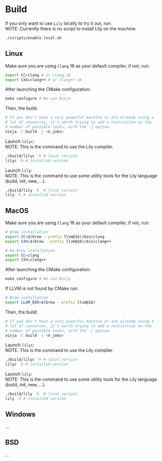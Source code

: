 # Build

If you only want to use `Lily` locally to try it out, run:<br>
NOTE: Currently there is no script to install Lily on the machine.

```bash
./scripts/enable_local.sh
```

## Linux

Make sure you are using `Clang` 16 as your default compiler, if not, run:

```bash
export CC=clang # or clang-16
export CXX=clang++ # or clang++-16
```

After launching the CMake configuration:

```bash
make configure # We use Ninja
```

Then, the build:

```bash
# If you don't have a very powerful machine or are already using a
# lot of resources, it's worth trying to add a restriction on the
# number of possible tasks, with the -j option.
ninja -C build -j <n_jobs>
```

Launch `lilyc`:<br>
NOTE: This is the command to use the Lily compiler.

```bash
./build/lilyc -h # local version
lilyc -h # installed version
```

Launch `lily`:<br>
NOTE: This is the command to use some utility tools for the Lily language (build, init, new, ...).

```bash
./build/lily -h  # local version
lily -h # installed version
```

## MacOS

Make sure you are using `Clang` 16 as your default compiler, if not, run:

```bash
# Brew installation
export CC=$(brew --prefix llvm@16)/bin/clang 
export CXX=$(brew --prefix llvm@16)/bin/clang++ 

# No-brew installation
export CC=clang
export CXX=clang++ 
```

After launching the CMake configuration:

```bash
make configure # We use Ninja
```

If LLVM is not found by CMake run:

```bash
# Brew installation
export LLVM_DIR=$(brew --prefix llvm@16)
```

Then, the build:

```bash
# If you don't have a very powerful machine or are already using a
# lot of resources, it's worth trying to add a restriction on the
# number of possible tasks, with the -j option.
ninja -C build -j <n_jobs>
```

Launch `lilyc`:<br>
NOTE: This is the command to use the Lily compiler.

```bash
./build/lilyc -h # local version
lilyc -h # installed version
```

Launch `lily`:<br>
NOTE: This is the command to use some utility tools for the Lily language (build, init, new, ...).

```bash
./build/lily -h  # local version
lily -h # installed version
```

## Windows

...

## BSD

...
